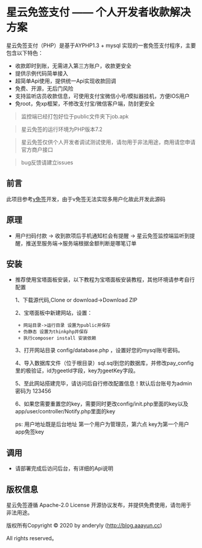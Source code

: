 # 星云免签支付 —— 个人开发者收款解决方案
星云免签支付（PHP）是基于AYPHP1.3 + mysql 实现的一套免签支付程序，主要包含以下特色：

 + 收款即时到账，无需进入第三方账户，收款更安全
 + 提供示例代码简单接入
 + 超简单Api使用，提供统一Api实现收款回调
 + 免费、开源，无后门风险
 + 支持监听店员收款信息，可使用支付宝微信小号/模拟器挂机，方便IOS用户
 + 免root，免xp框架，不修改支付宝/微信客户端，防封更安全

> 监控端已经打包好位于public文件夹下job.apk

> 星云免签的运行环境为PHP版本7.2

> 星云免签仅供个人开发者调试测试使用，请勿用于非法用途，商用请您申请官方商户接口

> bug反馈请建立issues


## 前言

此项目参考[v免签](https://github.com/szvone/vmqphp)开发，由于v免签无法实现多用户化故此开发此源码

## 原理
+ 用户扫码付款 -> 收到款项后手机通知栏会有提醒 -> 星云免签监控端监听到提醒，推送至服务端->服务端根据金额判断是哪笔订单

## 安装
 + 推荐使用宝塔面板安装，以下教程为宝塔面板安装教程，其他环境请参考自行配置

    1、下载源代码,Clone or download->Download ZIP
    
    2、宝塔面板中新建网站，设置：
        
    
        + 网站目录->运行目录 设置为public并保存
        + 伪静态 设置为thinkphp并保存
        + 执行composer install 安装依赖
    
    3、打开网站目录 config/database.php ，设置好您的mysql账号密码。
    
    4、导入数据库文件（位于根目录）sql.sql到您的数据库，并修改pay_config里的极验证，id为geetId字段，key为geetKey字段。
    
    5、至此网站搭建完毕，请访问后自行修改配置信息！默认后台账号为admin 密码为 123456
    
    6、如果您需要重置您的key，需要同时更改config/init.php里面的key以及app/user/controller/Notify.php里面的key
    
    ps: 用户地址既是后台地址 第一个用户为管理员，第六点 key为第一个用户app免签key


## 调用

 + 请部署完成后访问后台，有详细的Api说明

## 版权信息

星云免签遵循 Apache-2.0 License 开源协议发布，并提供免费使用，请勿用于非法用途。


版权所有Copyright © 2020 by anderyly (http://blog.aaayun.cc)

All rights reserved。
